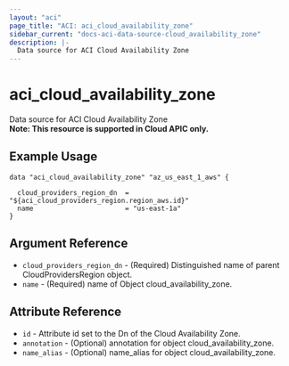 ```yaml
---
layout: "aci"
page_title: "ACI: aci_cloud_availability_zone"
sidebar_current: "docs-aci-data-source-cloud_availability_zone"
description: |-
  Data source for ACI Cloud Availability Zone
---
```


# aci_cloud_availability_zone #
Data source for ACI Cloud Availability Zone  
<b>Note: This resource is supported in Cloud APIC only.</b>
## Example Usage ##

```hcl
data "aci_cloud_availability_zone" "az_us_east_1_aws" {

  cloud_providers_region_dn  = "${aci_cloud_providers_region.region_aws.id}"
  name                       = "us-east-1a"
}
```
## Argument Reference ##
* `cloud_providers_region_dn` - (Required) Distinguished name of parent CloudProvidersRegion object.
* `name` - (Required) name of Object cloud_availability_zone.



## Attribute Reference

* `id` - Attribute id set to the Dn of the Cloud Availability Zone.
* `annotation` - (Optional) annotation for object cloud_availability_zone.
* `name_alias` - (Optional) name_alias for object cloud_availability_zone.
